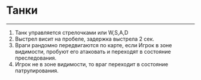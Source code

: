 ﻿# Танки
___

1. Танк управляется стрелочками или W,S,A,D
2. Выстрел висит на пробеле, задержка выстрела 2 сек.
3. Враги рандомно передвигаются по карте, если Игрок в зоне видимости, 
пробуют его атаковать и переходят в состояние преследования. 
4. Игрок не в зоне видимости, то враг переходит в состояние патрулирования.